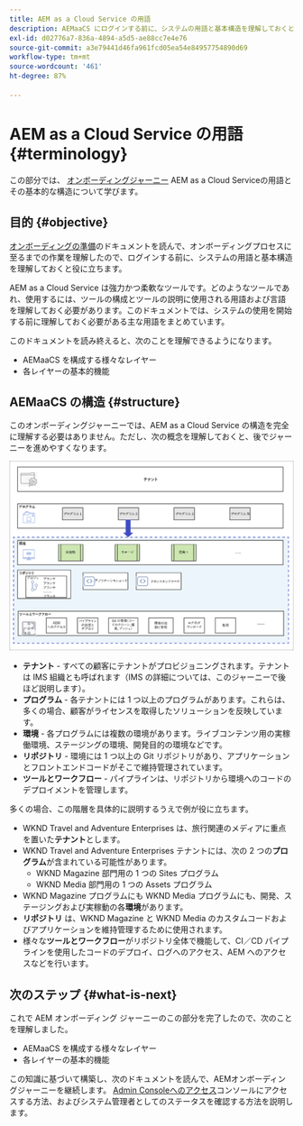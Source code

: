 ```yaml
---
title: AEM as a Cloud Service の用語
description: AEMaaCS にログインする前に、システムの用語と基本構造を理解しておくと役に立ちます。
exl-id: d02776a7-836a-4894-a5d5-ae88cc7e4e76
source-git-commit: a3e79441d46fa961fcd05ea54e84957754890d69
workflow-type: tm+mt
source-wordcount: '461'
ht-degree: 87%

---
```


# AEM as a Cloud Service の用語 {#terminology}

この部分では、 [オンボーディングジャーニー](overview.md) AEM as a Cloud Serviceの用語とその基本的な構造について学びます。

## 目的 {#objective}

[オンボーディングの準備](preparation.md)のドキュメントを読んで、オンボーディングプロセスに至るまでの作業を理解したので、ログインする前に、システムの用語と基本構造を理解しておくと役に立ちます。

AEM as a Cloud Service は強力かつ柔軟なツールです。どのようなツールであれ、使用するには、ツールの構成とツールの説明に使用される用語および言語を理解しておく必要があります。このドキュメントでは、システムの使用を開始する前に理解しておく必要がある主な用語をまとめています。

このドキュメントを読み終えると、次のことを理解できるようになります。

* AEMaaCS を構成する様々なレイヤー
* 各レイヤーの基本的機能

## AEMaaCS の構造 {#structure}

このオンボーディングジャーニーでは、AEM as a Cloud Service の構造を完全に理解する必要はありません。ただし、次の概念を理解しておくと、後でジャーニーを進めやすくなります。

![Cloud Manager の構造](/help/journey-sites/quick-site/assets/cloud-manager-structure.png)

* **テナント** - すべての顧客にテナントがプロビジョニングされます。テナントは IMS 組織とも呼ばれます（IMS の詳細については、このジャーニーで後ほど説明します）。
* **プログラム** - 各テナントには 1 つ以上のプログラムがあります。これらは、多くの場合、顧客がライセンスを取得したソリューションを反映しています。
* **環境** - 各プログラムには複数の環境があります。ライブコンテンツ用の実稼働環境、ステージングの環境、開発目的の環境などです。
* **リポジトリ** - 環境には 1 つ以上の Git リポジトリがあり、アプリケーションとフロントエンドコードがそこで維持管理されています。
* **ツールとワークフロー** - パイプラインは、リポジトリから環境へのコードのデプロイメントを管理します。

多くの場合、この階層を具体的に説明するうえで例が役に立ちます。

* WKND Travel and Adventure Enterprises は、旅行関連のメディアに重点を置いた&#x200B;**テナント**&#x200B;とします。
* WKND Travel and Adventure Enterprises テナントには、次の 2 つの&#x200B;**プログラム**&#x200B;が含まれている可能性があります。
   * WKND Magazine 部門用の 1 つの Sites プログラム
   * WKND Media 部門用の 1 つの Assets プログラム
* WKND Magazine プログラムにも WKND Media プログラムにも、開発、ステージングおよび実稼動の各&#x200B;**環境**&#x200B;があります。
* **リポジトリ** は、WKND Magazine と WKND Media のカスタムコードおよびアプリケーションを維持管理するために使用されます。
* 様々な&#x200B;**ツールとワークフロー**&#x200B;がリポジトリ全体で機能して、CI／CD パイプラインを使用したコードのデプロイ、ログへのアクセス、AEM へのアクセスなどを行います。

## 次のステップ {#what-is-next}

これで AEM オンボーディング ジャーニーのこの部分を完了したので、次のことを理解しました。

* AEMaaCS を構成する様々なレイヤー
* 各レイヤーの基本的機能

この知識に基づいて構築し、次のドキュメントを読んで、AEMオンボーディングジャーニーを継続します。 [Admin Consoleへのアクセス](admin-console.md)コンソールにアクセスする方法、およびシステム管理者としてのステータスを確認する方法を説明します。
